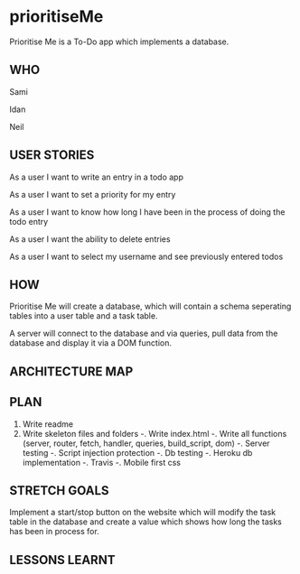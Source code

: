 # prioritiseMe
Prioritise Me is a To-Do app which implements a database.

## WHO
Sami

Idan

Neil

## USER STORIES
As a user I want to write an entry in a todo app

As a user I want to set a priority for my entry

As a user I want to know how long I have been in the process of doing the todo entry

As a user I want the ability to delete entries

As a user I want to select my username and see previously entered todos

## HOW
Prioritise Me will create a database, which will contain a schema seperating tables into a user table and a task table.

A server will connect to the database and via queries, pull data from the database and display it via a DOM function.



## ARCHITECTURE MAP

## PLAN
1. Write readme
2. Write skeleton files and folders
-. Write index.html
-. Write all functions (server, router, fetch, handler, queries, build_script, dom)
-. Server testing
-. Script injection protection
-. Db testing
-. Heroku db implementation
-. Travis
-. Mobile first css



## STRETCH GOALS

Implement a start/stop button on the website which will modify the task table in the database and create a value which shows how long the tasks has been in process for. 

## LESSONS LEARNT
